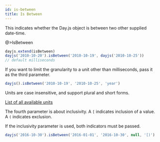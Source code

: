 ```yaml
---
id: is-between
title: Is Between
---
```


This indicates whether the Day.js object is between two other supplied date-time.

@>IsBetween

```js
dayjs.extend(isBetween)
dayjs('2010-10-20').isBetween('2010-10-19', dayjs('2010-10-25')) 
// default milliseconds
```
If you want to limit the granularity to a unit other than milliseconds, pass it as the third parameter.

```js
dayjs().isBetween('2010-10-19', '2010-10-25', 'year')
```

Units are case insensitive, and support plural and short forms.

[List of all available units](../manipulate/start-of#list-of-all-available-units)

The fourth parameter is about inclusivity. A `[` indicates inclusion of a value. A `(` indicates exclusion. 

If the inclusivity parameter is used, both indicators must be passed.

```js
dayjs('2016-10-30').isBetween('2016-01-01', '2016-10-30', null, '[)')
```
